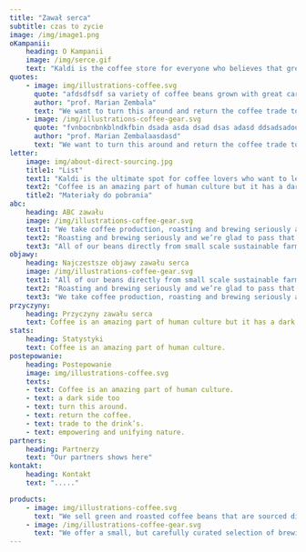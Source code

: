 ```yaml
---
title: "Zawał serca"
subtitle: czas to zycie
image: /img/image1.png
oKampanii:
    heading: O Kampanii
    image: /img/serce.gif
    text: "Kaldi is the coffee store for everyone who believes that great coffee shouldn't just taste good, it should do good too. We source all of our beans directly from small scale sustainable farmers and make sure part of the profits are reinvested in their communities."
quotes:
    - image: img/illustrations-coffee.svg
      quote: "afdsdfsdf sa variety of coffee beans grown with great care for the environment and local communities. Check our post or contact us directly for current availability."
      author: "prof. Marian Zembala"
      text: "We want to turn this around and return the coffee trade to the drink’s exhilarating, empowering and unifying nature."
    - image: /img/illustrations-coffee-gear.svg
      quote: "fvnbocnbnkblndkfbin dsada asda dsad dsas adasd ddsadsadour shop."
      author: "prof. Marian Zembalaasdasd"
      text: "We want to turn this around and return the coffee trade to the drink’s exhilarating, empowering and unifying nature."
letter:
    image: img/about-direct-sourcing.jpg
    title1: "List"
    text1: "Kaldi is the ultimate spot for coffee lovers who want to learn about their java’s origin and support the farmers that grew it. We take coffee production, roasting and brewing seriously and we’re glad to pass that knowledge to anyone."
    text2: "Coffee is an amazing part of human culture but it has a dark side too – one of colonialism and mindless abuse of natural resources and human lives. We want to turn this around and return the coffee trade to the drink’s exhilarating, empowering and unifying nature."
    title2: "Materiały do pobrania"
abc:
    heading: ABC zawału
    image: /img/illustrations-coffee-gear.svg
    text1: "We take coffee production, roasting and brewing seriously and we’re glad to pass that knowledge to anyone. We source all of our beans directly from small scale sustainable farmers and make sure part of the profits are reinvested in their communities."
    text2: "Roasting and brewing seriously and we’re glad to pass that knowledge to anyone. We source all of our beans directly from small scale sustainable farmers and make sure part of the profits are reinvested in their communities."
    text3: "All of our beans directly from small scale sustainable farmers and make sure part of the profits are reinvested in their communities."
objawy:
    heading: Najczestsze objawy zawału serca
    image: /img/illustrations-coffee-gear.svg
    text1: "All of our beans directly from small scale sustainable farmers and make sure part of the profits are reinvested in their communities."
    text2: "Roasting and brewing seriously and we’re glad to pass that knowledge to anyone. We source all of our beans directly from small scale sustainable farmers and make sure part of the profits are reinvested in their communities."
    text3: "We take coffee production, roasting and brewing seriously and we’re glad to pass that knowledge to anyone. We source all of our beans directly from small scale sustainable farmers and make sure part of the profits are reinvested in their communities."
przyczyny:
    heading: Przyczyny zawału serca
    text: Coffee is an amazing part of human culture but it has a dark side too – one of colonialism and mindless abuse of natural resources and human lives. We want to turn this around and return the coffee trade to the drink’s exhilarating, empowering and unifying nature.
stats:
    heading: Statystyki
    text: Coffee is an amazing part of human culture.
postepowanie:
    heading: Postepowanie
    image: img/illustrations-coffee.svg
    texts:
    - text: Coffee is an amazing part of human culture.
    - text: a dark side too
    - text: turn this around.
    - text: return the coffee.
    - text: trade to the drink’s.
    - text: empowering and unifying nature.
partners:
    heading: Partnerzy
    text: "Our partners shows here"
kontakt:
    heading: Kontakt
    text: "....."

products:
    - image: img/illustrations-coffee.svg
      text: "We sell green and roasted coffee beans that are sourced directly from independent farmers and farm cooperatives. We’re proud to offer a variety of coffee beans grown with great care for the environment and local communities. Check our post or contact us directly for current availability."
    - image: /img/illustrations-coffee-gear.svg
      text: "We offer a small, but carefully curated selection of brewing gear and tools for every taste and experience level. No matter if you roast your own beans or just bought your first french press, you’ll find a gadget to fall in love with in our shop."
---
```

